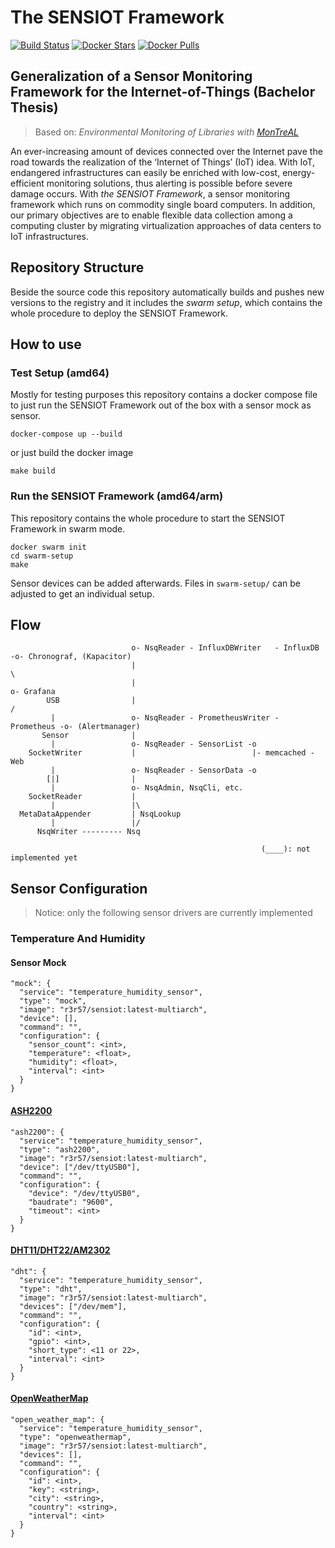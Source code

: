 # __The SENSIOT Framework__
[![Build Status](https://travis-ci.org/r3r57/The-SENSIOT-Framework.svg?branch=master)](https://travis-ci.org/r3r57/The-SENSIOT-Framework)
[![Docker Stars](https://img.shields.io/docker/stars/r3r57/sensiot.svg)](https://hub.docker.com/r/r3r57/sensiot/)
[![Docker Pulls](https://img.shields.io/docker/pulls/r3r57/sensiot.svg)](https://hub.docker.com/r/r3r57/sensiot/)

## Generalization of a Sensor Monitoring Framework for the Internet-of-Things (Bachelor Thesis)
> Based on: _Environmental Monitoring of Libraries with [MonTreAL](http://dx.doi.org/10.1007/978-3-319-67008-9_52)_

An ever-increasing amount of devices connected over the Internet pave the road towards the realization of the ‘Internet of Things’ (IoT) idea. With IoT, endangered infrastructures can easily be enriched with low-cost, energy-efficient monitoring solutions, thus alerting is possible before severe damage occurs. With _the SENSIOT Framework_, a sensor monitoring framework which runs on commodity single board computers. In addition, our primary objectives are to enable flexible data collection among a computing cluster by migrating virtualization approaches of data centers to IoT infrastructures.

## Repository Structure
Beside the source code this repository automatically builds and pushes new versions to the registry and it includes the _swarm setup_, which contains the whole procedure to deploy the SENSIOT Framework.


## How to use
### Test Setup (amd64)
Mostly for testing purposes this repository contains a docker compose file to just run the SENSIOT Framework out of the box with a sensor mock as sensor.
```
docker-compose up --build
```
or just build the docker image
```
make build
```

### Run the SENSIOT Framework (amd64/arm)
This repository contains the whole procedure to start the SENSIOT Framework in swarm mode.
```
docker swarm init
cd swarm-setup
make
```
Sensor devices can be added afterwards. Files in `swarm-setup/` can be adjusted to get an individual setup.



## Flow

```
                           o- NsqReader - InfluxDBWriter   - InfluxDB   -o- Chronograf, (Kapacitor)
                           |                                              \
                           |                                               o- Grafana
        USB                |                                              /
         |                 o- NsqReader - PrometheusWriter - Prometheus -o- (Alertmanager)
       Sensor              |
         |                 o- NsqReader - SensorList -o
    SocketWriter           |                          |- memcached - Web
         |                 o- NsqReader - SensorData -o
        [|]                |
         |                 o- NsqAdmin, NsqCli, etc.
    SocketReader           |
         |                 |\
  MetaDataAppender         | NsqLookup
         |                 |/
      NsqWriter --------- Nsq

                                                        (____): not implemented yet
```

## Sensor Configuration
> Notice: only the following sensor drivers are currently implemented

### Temperature And Humidity

#### Sensor Mock
    "mock": {
      "service": "temperature_humidity_sensor",
      "type": "mock",
      "image": "r3r57/sensiot:latest-multiarch",
      "device": [],
      "command": "",
      "configuration": {
        "sensor_count": <int>,
        "temperature": <float>,
        "humidity": <float>,
        "interval": <int>
      }
    }

#### [ASH2200](https://www.elv.de/elv-funk-aussensensor-ash-2200-fuer-z-b-usb-wde-1-ipwe-1.html)
    "ash2200": {
      "service": "temperature_humidity_sensor",
      "type": "ash2200",
      "image": "r3r57/sensiot:latest-multiarch",
      "device": ["/dev/ttyUSB0"],
      "command": "",
      "configuration": {
        "device": "/dev/ttyUSB0",
        "baudrate": "9600",
        "timeout": <int>
      }
    }

#### [DHT11/DHT22/AM2302](https://learn.adafruit.com/dht/overview)
    "dht": {
      "service": "temperature_humidity_sensor",
      "type": "dht",
      "image": "r3r57/sensiot:latest-multiarch",
      "devices": ["/dev/mem"],
      "command": "",
      "configuration": {
        "id": <int>,
        "gpio": <int>,
        "short_type": <11 or 22>,
        "interval": <int>
      }
    }

#### [OpenWeatherMap](https://openweathermap.org/)
    "open_weather_map": {
      "service": "temperature_humidity_sensor",
      "type": "openweathermap",
      "image": "r3r57/sensiot:latest-multiarch",
      "devices": [],
      "command": "",
      "configuration": {
        "id": <int>,
        "key": <string>,
        "city": <string>,
        "country": <string>,
        "interval": <int>
      }
    }

